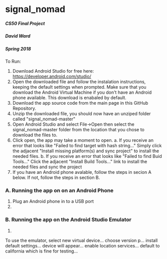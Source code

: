 # signal_nomad
##### CS50 Final Project
##### David Ward
##### Spring 2018

To Run:

1. Download Android Studio for free here: https://developer.android.com/studio/
2. Open the downloaded file and follow the instalation instructions, keeping the default settings when prompted. Make sure that you download the Android Virtual Machine if you don't have an Android phone available. This download is enabaled by default. 
3. Download the app source code from the main page in this GitHub Repository.
4. Unzip the downloaded file, you should now have an unziped folder called "signal_nomad-master"
5. Open Android Studio and select File->Open then select the signal_nomad-master folder from the location that you chose to download the files to.
6. Click open, the app may take a moment to open. 
  a. If you receive an error that looks like "Failed to find target with hash string..." Simply click the adjacent "Install missing
  platform(s) and sync project" to install the needed files.
  b. If you receive an error that looks like "Failed to find Buid Tools..." Click the adjacent "Install Build Tools..." link to install the needed files and sync the project
7. If you have an Android phone avalable, follow the steps in secion A below. If not, follow the steps in section B.

### A. Running the app on on an Android Phone
  1.  Plug an Android phone in to a USB port
  2.
  
### B. Running the app on the Android Studio Emulator
  1.
To use the emulator, select new virtual device... choose version p... install default settings... device will appear... enable location services... default to california which is fine for testing... 
